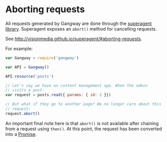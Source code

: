 # Aborting requests

All requests generated by Gangway are done through the
[superagent library](https://github.com/visionmedia/superagent). Superagent
exposes an `abort()` method for cancelling requests.

See http://visionmedia.github.io/superagent/#aborting-requests.

For example:

```javascript
var Gangway = require('gangway')

var API = Gangway()

API.resource('posts')

// Let's say we have an content management app. When the admin
// visits a post:
var request = posts.read({ params: { id: 2 }})

// But what if they go to another page? We no longer care about this
// request:
request.abort()
```

An important final note here is that `abort()` is not available after
chaining from a request using `then()`. At this point, the request has
been converted into a
[Promise](https://developer.mozilla.org/en-US/docs/Web/JavaScript/Reference/Global_Objects/Promise).
